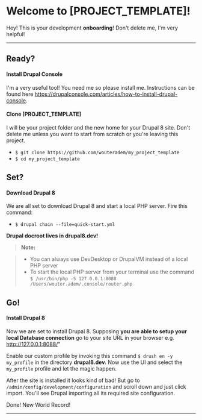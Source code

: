 Welcome to [PROJECT_TEMPLATE]!
============================


Hey! This is your development **onboarding**! Don't delete me, I'm very helpful! 

----------

Ready?
----------------

#### <i class="icon-pencil"></i> Install Drupal Console

I'm a very useful tool! You need me so please install me. Instructions can be found here https://drupalconsole.com/articles/how-to-install-drupal-console.

#### <i class="icon-folder-open"></i> Clone [PROJECT_TEMPLATE]

I will be your project folder and the new home for your Drupal 8 site. Don't delete me unless you want to start from scratch or you're leaving this project.

* ``` $ git clone https://github.com/wouteradem/my_project_template ```
* ``` $ cd my_project_template ```

Set?
----------------

#### <i class="icon-pencil"></i> Download Drupal 8

We are all set to download Drupal 8 and start a local PHP server. Fire this command:

* ``` $ drupal chain --file=quick-start.yml ```

**Drupal docroot lives in drupal8.dev!**

> **Note:**

> - You can always use DevDesktop or DrupalVM instead of a local PHP server
> - To start the local PHP server from your terminal use the command ``` $ /usr/bin/php -S 127.0.0.1:8088 /Users/wouter.adem/.console/router.php ```

Go!
----------------
#### <i class="icon-pencil"></i>  Install Drupal 8

Now we are set to install Drupal 8. Supposing **you are able to setup your local Database connection** go to your site URL in your browser e.g. http://127.0.0.1:8088/"

Enable our custom profile by invoking this command ```$ drush en -y my_profile``` in the directory **drupal8.dev**. Now use the UI and select the ```my_profile``` profile and let the magic happen.

After the site is installed it looks kind of bad! But go to ```/admin/config/development/configuration``` and scroll down and just click import. You'll see Drupal importing all its required site configuration.

Done! New World Record!

----------


